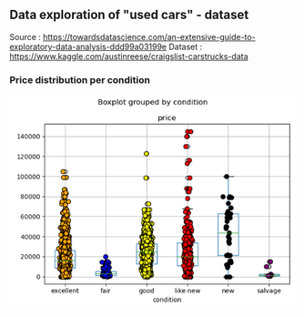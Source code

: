 ## Data exploration of "used cars" - dataset

Source : https://towardsdatascience.com/an-extensive-guide-to-exploratory-data-analysis-ddd99a03199e
Dataset : https://www.kaggle.com/austinreese/craigslist-carstrucks-data


### Price distribution per condition

![image](output/price_per_condition.png)

